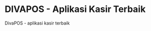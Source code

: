 DIVAPOS - Aplikasi Kasir Terbaik
================================

DivaPOS - aplikasi kasir terbaik
